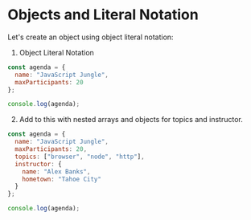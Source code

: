 # Objects and Literal Notation

Let's create an object using object literal notation:

1. Object Literal Notation

```javascript
const agenda = {
  name: "JavaScript Jungle",
  maxParticipants: 20
};

console.log(agenda);
```

2. Add to this with nested arrays and objects for topics and instructor.

```javascript
const agenda = {
  name: "JavaScript Jungle",
  maxParticipants: 20,
  topics: ["browser", "node", "http"],
  instructor: {
    name: "Alex Banks",
    hometown: "Tahoe City"
  }
};

console.log(agenda);
```
